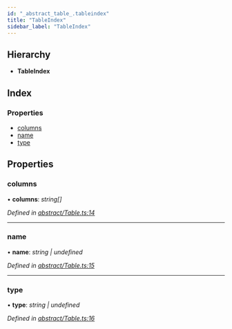 ```yaml
---
id: "_abstract_table_.tableindex"
title: "TableIndex"
sidebar_label: "TableIndex"
---
```


## Hierarchy

* **TableIndex**

## Index

### Properties

* [columns](_abstract_table_.tableindex.md#columns)
* [name](_abstract_table_.tableindex.md#name)
* [type](_abstract_table_.tableindex.md#type)

## Properties

###  columns

• **columns**: *string[]*

*Defined in [abstract/Table.ts:14](https://github.com/aerogear/graphback/blob/63664df15/packages/graphql-migrations/src/abstract/Table.ts#L14)*

___

###  name

• **name**: *string | undefined*

*Defined in [abstract/Table.ts:15](https://github.com/aerogear/graphback/blob/63664df15/packages/graphql-migrations/src/abstract/Table.ts#L15)*

___

###  type

• **type**: *string | undefined*

*Defined in [abstract/Table.ts:16](https://github.com/aerogear/graphback/blob/63664df15/packages/graphql-migrations/src/abstract/Table.ts#L16)*
